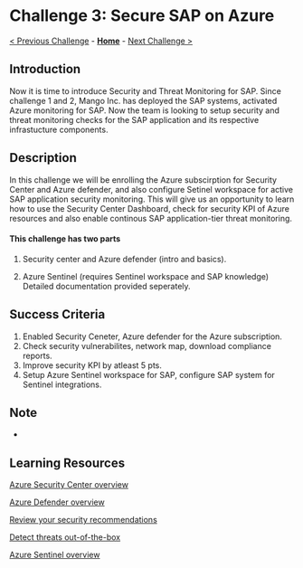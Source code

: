 # Challenge 3: Secure SAP on Azure

[< Previous Challenge](./02-Azure-Monitor.md) - **[Home](../README.md)** - [Next Challenge >](./04-BusinessContinuity-and-DR.md)

## Introduction

Now it is time to introduce Security and Threat Monitoring for SAP. Since challenge 1 and 2, Mango Inc. has deployed the SAP systems, activated Azure monitoring for SAP. Now the team is looking to setup security and threat monitoring checks for the SAP application and its respective infrastucture components.

## Description

In this challenge we will be enrolling the Azure subscirption for Security Center and Azure defender, and also configure Setinel workspace for active SAP application security monitoring. This will give us an opportunity to learn how to use the Security Center Dashboard, check for security KPI of Azure resources and also enable continous SAP application-tier threat monitoring.

#### This challenge has two parts
1) Security center and Azure defender (intro and basics).

2) Azure Sentinel (requires Sentinel workspace and SAP knowledge) Detailed documentation provided seperately.


## Success Criteria

1. Enabled Security Ceneter, Azure defender for the Azure subscription.
2. Check security vulnerabilites, network map, download compliance reports.
3. Improve security KPI by atleast 5 pts.
4. Setup Azure Sentinel workspace for SAP, configure SAP system for Sentinel integrations.

## Note
-  

## Learning Resources

[Azure Security Center overview](https://docs.microsoft.com/en-us/azure/security-center/security-center-introduction)

[Azure Defender overview](https://docs.microsoft.com/en-us/azure/security-center/azure-defender)

[Review your security recommendations](https://docs.microsoft.com/en-us/azure/security-center/security-center-recommendations)

[Detect threats out-of-the-box](https://docs.microsoft.com/en-us/azure/sentinel/tutorial-detect-threats-built-in)

[Azure Sentinel overview](https://docs.microsoft.com/en-us/azure/sentinel/overview)
